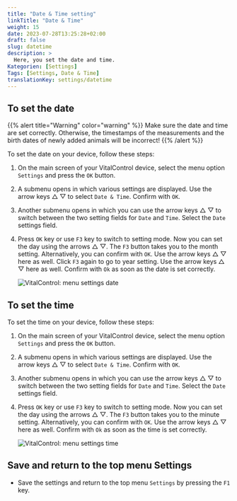 ```yaml
---
title: "Date & Time setting"
linkTitle: "Date & Time"
weight: 15
date: 2023-07-28T13:25:28+02:00
draft: false
slug: datetime
description: >
  Here, you set the date and time.
Kategorien: [Settings]
Tags: [Settings, Date & Time]
translationKey: settings/datetime
---
```

## To set the date
{{% alert title="Warning" color="warning" %}}
Make sure the date and time are set correctly. Otherwise, the timestamps of the measurements and the birth dates of newly added animals will be incorrect!
{{% /alert %}}

To set the date on your device, follow these steps:

1. On the main screen of your VitalControl device, select the menu option `Settings` and press the `OK` button.

2. A submenu opens in which various settings are displayed. Use the arrow keys △ ▽ to select `Date & Time`. Confirm with `OK`.

3. Another submenu opens in which you can use the arrow keys △ ▽ to switch between the two setting fields for `Date` and `Time`. Select the `Date` settings field.

4. Press `OK` key or use `F3` key to switch to setting mode. Now you can set the day using the arrows △ ▽. The `F3` button takes you to the month setting. Alternatively, you can confirm with `OK`. Use the arrow keys △ ▽ here as well. Click `F3` again to go to year setting. Use the arrow keys △ ▽ here as well. Confirm with `Ok` as soon as the date is set correctly.

    ![VitalControl: menu settings date](../images/date.png "To set the date")

## To set the time

To set the time on your device, follow these steps:

1. On the main screen of your VitalControl device, select the menu option `Settings` and press the `OK` button.

2. A submenu opens in which various settings are displayed. Use the arrow keys △ ▽ to select `Date & Time`. Confirm with `OK`.

3. Another submenu opens in which you can use the arrow keys △ ▽ to switch between the two setting fields for `Date` and `Time`. Select the `Date` settings field.

4. Press `OK` key or use `F3` key to switch to setting mode. Now you can set the day using the arrows △ ▽. The `F3` button takes you to the minute setting. Alternatively, you can confirm with `OK`. Use the arrow keys △ ▽ here as well. Confirm with `Ok` as soon as the time is set correctly.

    ![VitalControl: menu settings time](../images/time.png "To set the time")

## Save and return to the top menu Settings

- Save the settings and return to the top menu `Settings` by pressing the `F1` key.